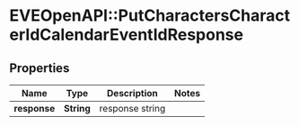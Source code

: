 # EVEOpenAPI::PutCharactersCharacterIdCalendarEventIdResponse

## Properties
Name | Type | Description | Notes
------------ | ------------- | ------------- | -------------
**response** | **String** | response string | 


